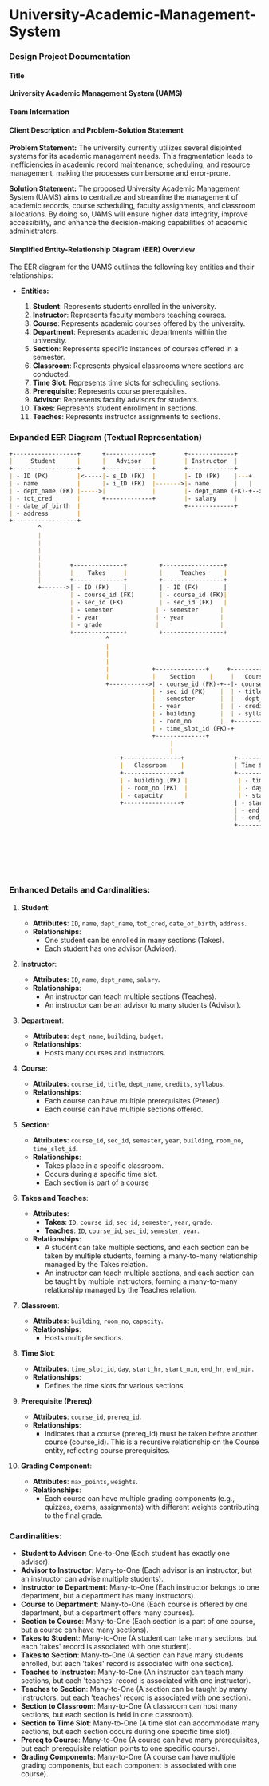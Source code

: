# University-Academic-Management-System




### Design Project Documentation

#### Title
**University Academic Management System (UAMS)**

#### Team Information


#### Client Description and Problem-Solution Statement

**Problem Statement:** 
The university currently utilizes several disjointed systems for its academic management needs. This fragmentation leads to inefficiencies in academic record maintenance, scheduling, and resource management, making the processes cumbersome and error-prone.

**Solution Statement:** 
The proposed University Academic Management System (UAMS) aims to centralize and streamline the management of academic records, course scheduling, faculty assignments, and classroom allocations. By doing so, UAMS will ensure higher data integrity, improve accessibility, and enhance the decision-making capabilities of academic administrators.

#### Simplified Entity-Relationship Diagram (EER) Overview

The EER diagram for the UAMS outlines the following key entities and their relationships:

- **Entities:**

    1. **Student**: Represents students enrolled in the university.
    2. **Instructor**: Represents faculty members teaching courses.
    3. **Course**: Represents academic courses offered by the university.
    4. **Department**: Represents academic departments within the university.
    5. **Section**: Represents specific instances of courses offered in a semester.
    6. **Classroom**: Represents physical classrooms where sections are conducted.
    7. **Time Slot**: Represents time slots for scheduling sections.
    8. **Prerequisite**: Represents course prerequisites.
    9. **Advisor**: Represents faculty advisors for students.
    10. **Takes**: Represents student enrollment in sections.
    11. **Teaches**: Represents instructor assignments to sections.



### Expanded EER Diagram (Textual Representation)

```md
+------------------+      +-------------+        +-------------+
|     Student      |      |   Advisor   |        | Instructor  |
+------------------+      +-------------+        +-------------+
| - ID (PK)        |<-----|- s_ID (FK)  |        |- ID (PK)    |---+
| - name           |      |- i_ID (FK)  |------->|- name       |   |
| - dept_name (FK) |----->|             |        |- dept_name (FK)-+-->+----------------+
| - tot_cred       |      +-------------+        |- salary     |       |  Department    |
| - date_of_birth  |                             +-------------+       +----------------+
| - address        |                                                      | - dept_name (PK) |
+------------------+                                                      | - building       |
        ^                                                                | - budget         |
        |                                                                +----------------+
        |                                                                      ^
        |                                                                      |
        |                                                                      |
        |        +--------------+         +-----------------+                  |
        |        |    Takes     |         |     Teaches     |                  |
        |        +--------------+         +-----------------+                  |
        +------->| - ID (FK)    |         | - ID (FK)       |                  |
                 | - course_id (FK)       | - course_id (FK)|                  |
                 | - sec_id (FK)          | - sec_id (FK)   |                  |
                 | - semester            | - semester      |                  |
                 | - year                | - year          |                  |
                 | - grade               |                 |                  |
                 +--------------+         +-----------------+                  |
                           ^                                                 |
                           |                                                 |
                           |                                                 |
                           |                                                 |
                           |            +--------------+     +-------------+ |
                           |            |    Section    |     |   Course   | |
                           +----------->| - course_id (FK)-+--|- course_id(PK)|
                                        | - sec_id (PK)    |  | - title      | |
                                        | - semester       |  | - dept_name(FK)|
                                        | - year           |  | - credits    | |
                                        | - building       |  | - syllabus   | |
                                        | - room_no        |  +-------------+ |
                                        | - time_slot_id (FK)-+               |
                                        +--------------+                      |
                                             |                                 |
                                             |                                 |
                               +----------------+              +------------+ |
                               |   Classroom    |              | Time Slot  | |
                               +----------------+              +------------+ |
                               | - building (PK) |              | - time_slot_id (PK)|
                               | - room_no (PK)  |              | - day            |
                               | - capacity      |              | - start_hr       |
                               +----------------+              | - start_min      |
                                                               | - end_hr         |
                                                               | - end_min        |<---+
                                                               +------------+          |
                                                                               +-------------+
                                                                               |   Prereq    |
                                                                               +-------------+
                                                                               | - course_id (FK)
                                                                               | - prereq_id (FK)
                                                                               +-------------+
```
                                                                    
 

### Enhanced Details and Cardinalities:

1. **Student**:
   - **Attributes**: `ID`, `name`, `dept_name`, `tot_cred`, `date_of_birth`, `address`.
   - **Relationships**:
     - One student can be enrolled in many sections (Takes).
     - Each student has one advisor (Advisor).

2. **Instructor**:
   - **Attributes**: `ID`, `name`, `dept_name`, `salary`.
   - **Relationships**:
     - An instructor can teach multiple sections (Teaches).
     - An instructor can be an advisor to many students (Advisor).

3. **Department**:
   - **Attributes**: `dept_name`, `building`, `budget`.
   - **Relationships**:
     - Hosts many courses and instructors.

4. **Course**:
   - **Attributes**: `course_id`, `title`, `dept_name`, `credits`, `syllabus`.
   - **Relationships**:
     - Each course can have multiple prerequisites (Prereq).
     - Each course can have multiple sections offered.

5. **Section**:
   - **Attributes**: `course_id`, `sec_id`, `semester`, `year`, `building`, `room_no`, `time_slot_id`.
   - **Relationships**:
     - Takes place in a specific classroom.
     - Occurs during a specific time slot.
     - Each section is part of a course

6. **Takes and Teaches**:
   - **Attributes**:
     - **Takes**: `ID`, `course_id`, `sec_id`, `semester`, `year`, `grade`.
     - **Teaches**: `ID`, `course_id`, `sec_id`, `semester`, `year`.
   - **Relationships**:
     - A student can take multiple sections, and each section can be taken by multiple students, forming a many-to-many relationship managed by the Takes relation.
     - An instructor can teach multiple sections, and each section can be taught by multiple instructors, forming a many-to-many relationship managed by the Teaches relation.

7. **Classroom**:
   - **Attributes**: `building`, `room_no`, `capacity`.
   - **Relationships**:
     - Hosts multiple sections.

8. **Time Slot**:
   - **Attributes**: `time_slot_id`, `day`, `start_hr`, `start_min`, `end_hr`, `end_min`.
   - **Relationships**:
     - Defines the time slots for various sections.

9. **Prerequisite (Prereq)**:
   - **Attributes**: `course_id`, `prereq_id`.
   - **Relationships**:
     - Indicates that a course (prereq_id) must be taken before another course (course_id). This is a recursive relationship on the Course entity, reflecting course prerequisites.

10. **Grading Component**:
    - **Attributes**: `max_points`, `weights`.
    - **Relationships**:
      - Each course can have multiple grading components (e.g., quizzes, exams, assignments) with different weights contributing to the final grade.

### Cardinalities:
- **Student to Advisor**: One-to-One (Each student has exactly one advisor).
- **Advisor to Instructor**: Many-to-One (Each advisor is an instructor, but an instructor can advise multiple students).
- **Instructor to Department**: Many-to-One (Each instructor belongs to one department, but a department has many instructors).
- **Course to Department**: Many-to-One (Each course is offered by one department, but a department offers many courses).
- **Section to Course**: Many-to-One (Each section is a part of one course, but a course can have many sections).
- **Takes to Student**: Many-to-One (A student can take many sections, but each 'takes' record is associated with one student).
- **Takes to Section**: Many-to-One (A section can have many students enrolled, but each 'takes' record is associated with one section).
- **Teaches to Instructor**: Many-to-One (An instructor can teach many sections, but each 'teaches' record is associated with one instructor).
- **Teaches to Section**: Many-to-One (A section can be taught by many instructors, but each 'teaches' record is associated with one section).
- **Section to Classroom**: Many-to-One (A classroom can host many sections, but each section is held in one classroom).
- **Section to Time Slot**: Many-to-One (A time slot can accommodate many sections, but each section occurs during one specific time slot).
- **Prereq to Course**: Many-to-One (A course can have many prerequisites, but each prerequisite relation points to one specific course).
- **Grading Components**: Many-to-One (A course can have multiple grading components, but each component is associated with one course).

